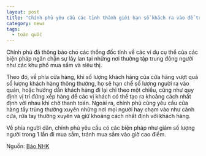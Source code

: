 ```yaml
---
layout: post
title: "Chính phủ yêu cầu các tỉnh thành giới hạn số khách ra vào để tránh cho siêu thị trở thành nơi tập trung đông người"
category: news
tags: 
  - toàn quốc
---
```

Chính phủ đã thông báo cho các thống đốc tỉnh về các ví dụ cụ thể của các biện pháp ngăn chặn sự lây lan tại những nơi thường tập trung đông người như các khu phố mua sắm và siêu thị.

Theo đó, về phía cửa hàng, khi số lượng khách hàng của cửa hàng vượt quá số lượng khách hàng thông thường,  họ sẽ hạn chế số lượng người ra vào quán, hoặc hướng dẫn khách hàng đi lại chỉ theo một chiều, cũng như quy định vị trí đứng xếp hàng để các vị khách có thể  tạo ra khoảng cách nhất định với nhau khi chờ thanh toán. Ngoài ra, chính phủ cũng yêu cầu cửa hàng tẩy trùng thường xuyên những nơi mọi người hay chạm vào như cánh cửa, rửa tay thường xuyên và giữ khoảng cách nhất định với khách hàng.

Về phía người dân, chính phủ yêu cầu có các biện pháp như giảm số lượng người trong 1 lần đi mua sắm, tránh mua sắm vào giờ cao điểm.

Nguồn: [Báo NHK](https://www3.nhk.or.jp/news/html/20200423/k10012402671000.html)